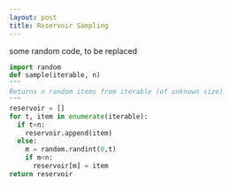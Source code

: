 ```yaml
---
layout: post
title: Reservoir Sampling
---
```


some random code, to be replaced

``` python
import random
def sample(iterable, n)
"""
Returns n random items from iterable (of unknown size)
"""
reservoir = []
for t, item in enumerate(iterable):
  if t<n:
    reservoir.append(item)
  else:
    m = random.randint(0,t)
    if m<n:
      reservoir[m] = item
return reservoir
```
